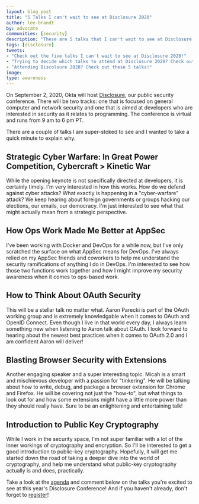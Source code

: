 ```yaml
---
layout: blog_post
title: "5 Talks I can't wait to see at Disclosure 2020"
author: lee-brandt
by: advocate
communities: [security]
description: "These are 5 talks that I can't wait to see at Disclosure 2020."
tags: [disclosure]
tweets:
- "Check out the five talks I can't wait to see at Disclosure 2020!"
- "Trying to decide which talks to attend at Disclosure 2020? Check out the 5 I can't wait to see!"
- "Attending Discolsure 2020? Check out these 5 talks!"
image:
type: awareness
---
```


On September 2, 2020, Okta will host [Disclosure](https://www.disclosureconference.com/), our public security conference. There will be two tracks: one that is focused on general computer and network security and one that is aimed at developers who are interested in security as it relates to programming. The conference is virtual and runs from 9 am to 6 pm PT. 

There are a couple of talks I am super-stoked to see and I wanted to take a quick minute to explain why.

## Strategic Cyber Warfare: In Great Power Competition, Cybercraft > Kinetic War

While the opening keynote is not specifically directed at developers, it is certainly timely. I'm very interested in how this works. How do we defend against cyber attacks? What exactly is happening in a "cyber-warfare" attack? We keep hearing about foreign governments or groups hacking our elections, our emails, our democracy. I'm just interested to see what that might actually mean from a strategic perspective.

## How Ops Work Made Me Better at AppSec

I've been working with Docker and DevOps for a while now, but I've only scratched the surface on what AppSec means for DevOps. I've always relied on my AppSec friends and coworkers to help me understand the security ramifications of anything I do in DevOps. I'm interested to see how those two functions work together and how I might improve my security awareness when it comes to ops-based work.

## How to Think About OAuth Security

This will be a stellar talk no matter what. Aaron Parecki is part of the OAuth working group and is extremely knowledgable when it comes to OAuth and OpenID Connect. Even though I live in that world every day, I always learn something new when listening to Aaron talk about OAuth. I look forward to hearing about the newest best practices when it comes to OAuth 2.0 and I am confident  Aaron will deliver!

## Blasting Browser Security with Extensions

Another engaging speaker and a super interesting topic. Micah is a smart and mischievous developer with a passion for "tinkering". He will be talking about how to write, debug, and package a browser extension for Chrome and Firefox. He will be covering not just the "how-to", but what things to look out for and how some extensions might have a little more power than they should really have. Sure to be an enlightening and entertaining talk!

## Introduction to Public Key Cryptography

While I work in the security space, I'm not super familiar with a lot of the inner workings of cryptography and encryption. So I'll be interested to get a good introduction to public-key cryptography. Hopefully, it will get me started down the road of taking a deeper dive into the world of cryptography, and help me understand what public-key cryptography actually is and does, practically.

Take a look at the [agenda](https://www.disclosureconference.com/#agenda) and comment below on the talks you're excited to see at this year's Disclosure Conference! And if you haven't already, don't forget to [register](https://www.disclosureconference.com/register/)!

